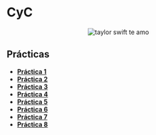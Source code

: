 # CyC
 <p align="center">
  <img src= "https://media.tenor.com/qHeWhRf256EAAAAd/julygnf-taylor-swift.gif" alt = "taylor swift te amo"/>
</p>

## Prácticas
* [**Práctica 1**](https://github.com/agusrnfr/CyC/blob/main/Practica%201/Practica%201%20-%20Resolucion.pdf)
* [**Práctica 2**](https://github.com/agusrnfr/CyC/blob/main/Practica%202/Practica%202%20-%20Resolucion.pdf)
* [**Práctica 3**](https://github.com/agusrnfr/CyC/blob/main/Practica%203/Practica%203%20-%20Resolucion.pdf)
* [**Práctica 4**](https://github.com/agusrnfr/CyC/blob/main/Practica%204/Practica%204%20-%20Resolucion.pdf)
* [**Práctica 5**](https://github.com/agusrnfr/CyC/blob/main/Practica%205/Practica%205%20-%20Resolucion.pdf)
* [**Práctica 6**](https://github.com/agusrnfr/CyC/blob/main/Practica%206/Practica%206%20-%20Resolucion.pdf)
* [**Práctica 7**](https://github.com/agusrnfr/CyC/blob/main/Practica%207/Practica%207%20-%20Resolucion.pdf)
* [**Práctica 8**](https://github.com/agusrnfr/CyC/blob/main/Practica%208/Practica%208%20-%20Resolucion.pdf)
